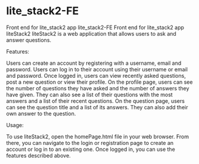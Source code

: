 # lite_stack2-FE
Front end for lite_stack2 app
lite_stack2-FE
Front end for lite_stack2 app liteStack2 liteStack2 is a web application that 
allows users to ask and answer questions.

Features:

Users can create an account by registering with a username, email and password. 
Users can log in to their account using their username or email and password. 
Once logged in, users can view recently asked questions, post a new question or view their profile. 
On the profile page, users can see the number of questions they have asked and the number of
answers they have given. 
They can also see a list of their questions with the most answers and a list of their recent questions. 
On the question page, users can see the question title and a list of its answers. 
They can also add their own answer to the question.

Usage:

To use liteStack2, open the homePage.html file in your web browser. 
From there, you can navigate to the login or registration page to create an account 
or log in to an existing one. Once logged in, you can use the features described above.
